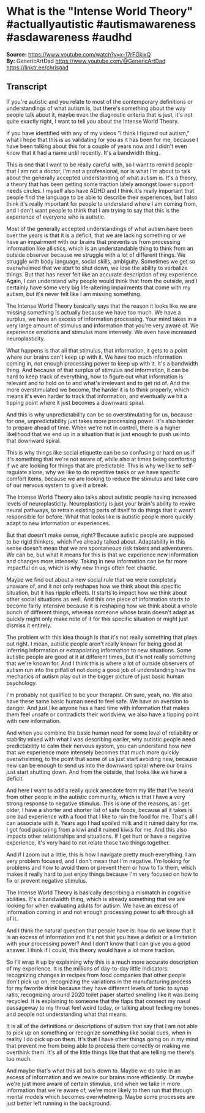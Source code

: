 # What is the "Intense World Theory" #actuallyautistic #autismawareness #asdawareness #audhd

**Source:** <https://www.youtube.com/watch?v=x-17rFGkixQ>  
**By:** GenericArtDad <https://www.youtube.com/@GenericArtDad> <https://linktr.ee/chrisgad>

## Transcript

If you're autistic and you relate to most of the contemporary definitions or understandings of what autism is, but there's something about the way people talk about it, maybe even the diagnostic criteria that is just, it's not quite exactly right, I want to tell you about the Intense World Theory.

If you have identified with any of my videos "I think I figured out autism," what I hope that this is as validating for you as it has been for me, because I have been talking about this for a couple of years now and I didn't even know that it had a name until recently. It's a bandwidth thing.

This is one that I want to be really careful with, so I want to remind people that I am not a doctor, I'm not a professional, nor is what I'm about to talk about the generally accepted understanding of what autism is. It's a theory, a theory that has been getting some traction lately amongst lower support needs circles. I myself also have ADHD and I think it's really important that people find the language to be able to describe their experiences, but I also think it's really important for people to understand where I am coming from, and I don't want people to think that I am trying to say that this is the experience of everyone who is autistic.

Most of the generally accepted understandings of what autism have been over the years is that it is a deficit, that we are lacking something or we have an impairment with our brains that prevents us from processing information like allistics, which is an understandable thing to think from an outside observer because we struggle with a lot of different things. We struggle with body language, social skills, ambiguity. Sometimes we get so overwhelmed that we start to shut down, we lose the ability to verbalize things. But that has never felt like an accurate description of my experience. Again, I can understand why people would think that from the outside, and I certainly have some very big life-altering impairments that come with my autism, but it's never felt like I am missing something.

The Intense World Theory basically says that the reason it looks like we are missing something is actually because we have too much. We have a surplus, we have an excess of information processing. Your mind takes in a very large amount of stimulus and information that you're very aware of. We experience emotions and stimulus more intensely. We even have increased neuroplasticity.

What happens is that all that stimulus, that information, it gets to a point where our brains can't keep up with it. We have too much information coming in, not enough processing power to keep up with it. It's a bandwidth thing. And because of that surplus of stimulus and information, it can be hard to keep track of everything, how to figure out what information is relevant and to hold on to and what's irrelevant and to get rid of. And the more overstimulated we become, the harder it is to think properly, which means it's even harder to track that information, and eventually we hit a tipping point where it just becomes a downward spiral.

And this is why unpredictability can be so overstimulating for us, because for one, unpredictability just takes more processing power. It's also harder to prepare ahead of time. When we're not in control, there is a higher likelihood that we end up in a situation that is just enough to push us into that downward spiral.

This is why things like social etiquette can be so confusing or hard on us if it's something that we're not aware of, while also at times being comforting if we are looking for things that are predictable. This is why we like to self-regulate alone, why we like to do repetitive tasks or we have specific comfort items, because we are looking to reduce the stimulus and take care of our nervous system to give it a break.

The Intense World Theory also talks about autistic people having increased levels of neuroplasticity. Neuroplasticity is just your brain's ability to rewire neural pathways, to retrain existing parts of itself to do things that it wasn't responsible for before. What that looks like is autistic people more quickly adapt to new information or experiences.

But that doesn't make sense, right? Because autistic people are supposed to be rigid thinkers, which I've already talked about. Adaptability in this sense doesn't mean that we are spontaneous risk takers and adventurers. We can be, but what it means for this is that we experience new information and changes more intensely. Taking in new information can be far more impactful on us, which is why new things often feel chaotic.

Maybe we find out about a new social rule that we were completely unaware of, and it not only reshapes how we think about this specific situation, but it has ripple effects. It starts to impact how we think about other social situations as well. And this one piece of information starts to become fairly intensive because it is reshaping how we think about a whole bunch of different things, whereas someone whose brain doesn't adapt as quickly might only make note of it for this specific situation or might just dismiss it entirely.

The problem with this idea though is that it's not really something that plays out right. I mean, autistic people aren't really known for being good at inferring information or extrapolating information to new situations. Some autistic people are good at it at different times, but it's not really something that we're known for. And I think this is where a lot of outside observers of autism run into the pitfall of not doing a good job of understanding how the mechanics of autism play out in the bigger picture of just basic human psychology.

I'm probably not qualified to be your therapist. Oh sure, yeah, no. We also have these same basic human need to feel safe. We have an aversion to danger. And just like anyone has a hard time with information that makes them feel unsafe or contradicts their worldview, we also have a tipping point with new information.

And when you combine the basic human need for some level of reliability or stability mixed with what I was describing earlier, why autistic people need predictability to calm their nervous system, you can understand how new that we experience more intensely becomes that much more quickly overwhelming, to the point that some of us just start avoiding new, because new can be enough to send us into the downward spiral where our brains just start shutting down. And from the outside, that looks like we have a deficit.

And here I want to add a really quick anecdote from my life that I've heard from other people in the autistic community, which is that I have a very strong response to negative stimulus. This is one of the reasons, as I get older, I have a shorter and shorter list of safe foods, because all it takes is one bad experience with a food that I like to ruin the food for me. That's all I can associate with it. Years ago I had spoiled milk and it ruined dairy for me. I got food poisoning from a kiwi and it ruined kiwis for me. And this also impacts other relationships and situations. If I get hurt or have a negative experience, it's very hard to not relate those two things together.

And if I zoom out a little, this is how I navigate pretty much everything. I am very problem focused, and I don't mean that I'm negative. I'm looking for problems and how to avoid them or prevent them or how to fix them, which makes it really hard to just enjoy things because I'm very focused on how to fix or prevent negative stimulus.

The Intense World Theory is basically describing a mismatch in cognitive abilities. It's a bandwidth thing, which is already something that we are looking for when evaluating adults for autism. We have an excess of information coming in and not enough processing power to sift through all of it.

And I think the natural question that people have is: how do we know that it is an excess of information and it's not that you have a deficit or a limitation with your processing power? And I don't know that I can give you a good answer. I think if I could, this theory would have a lot more traction.

So I'll wrap it up by explaining why this is a much more accurate description of my experience. It is the millions of day-to-day little indicators: recognizing changes in recipes from food companies that other people don't pick up on, recognizing the variations in the manufacturing process for my favorite drink because they have different levels of tonic to syrup ratio, recognizing around 2020 toilet paper started smelling like it was being recycled. It is explaining to someone that the flaps that connect my nasal passageway to my throat feel weird today, or talking about feeling my bones and people not understanding what that means.

It is all of the definitions or descriptions of autism that say that I am not able to pick up on something or recognize something like social cues, when in reality I do pick up on them. It's that I have other things going on in my mind that prevent me from being able to process them correctly or making me overthink them. It's all of the little things like that that are telling me there's too much.

And maybe that's what this all boils down to. Maybe we do take in an excess of information and we rewire our brains more efficiently. Or maybe we're just more aware of certain stimulus, and when we take in more information that we're aware of, we're more likely to then run that through mental models which becomes overwhelming. Maybe some processes are just better left running in the background.